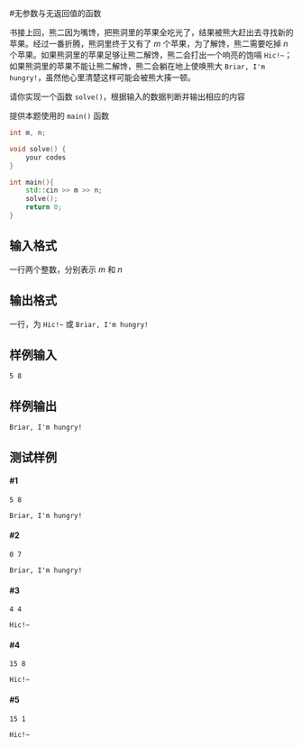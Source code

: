 #无参数与无返回值的函数

书接上回，熊二因为嘴馋，把熊洞里的苹果全吃光了，结果被熊大赶出去寻找新的苹果。经过一番折腾，熊洞里终于又有了 $m$ 个苹果，为了解馋，熊二需要吃掉 $n$ 个苹果。如果熊洞里的苹果足够让熊二解馋，熊二会打出一个响亮的饱嗝 `Hic!~`；如果熊洞里的苹果不能让熊二解馋，熊二会躺在地上使唤熊大 `Briar, I'm hungry!`，虽然他心里清楚这样可能会被熊大揍一顿。

请你实现一个函数 `solve()`，根据输入的数据判断并输出相应的内容

提供本题使用的 `main()` 函数

```cpp
int m, n;

void solve() {
	your codes
}

int main(){
	std::cin >> m >> n;
	solve();
	return 0;
}
```

## 输入格式

一行两个整数，分别表示 $m$ 和 $n$

## 输出格式

一行，为 `Hic!~` 或 `Briar, I'm hungry!`

## 样例输入 

```
5 8
```

## 样例输出

```
Briar, I'm hungry!
```


## 测试样例
#### #1
```
5 8 
```

```
Briar, I'm hungry!
```

#### #2
```
0 7
```

```
Briar, I'm hungry!
```

#### #3
```
4 4
```

```
Hic!~
```

#### #4
```
15 8 
```

```
Hic!~
```

#### #5
```
15 1
```

```
Hic!~
```

